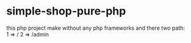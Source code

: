 # simple-shop-pure-php

this php project make without any php frameworks and there two path: <br>
1 => /
2 => /admin
